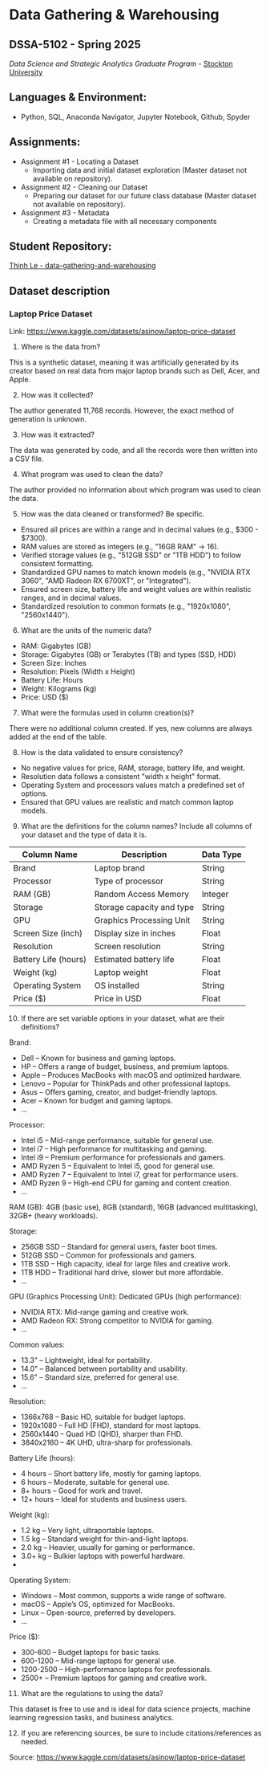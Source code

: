 # Data Gathering & Warehousing 
## DSSA-5102 - Spring 2025
_Data Science and Strategic Analytics Graduate Program_ - [Stockton University](https://www.stockton.edu/)

## Languages & Environment:
- Python, SQL, Anaconda Navigator, Jupyter Notebook, Github, Spyder

## Assignments:
- Assignment #1 - Locating a Dataset
    - Importing data and initial dataset exploration (Master dataset not available on repository). 
- Assignment #2 - Cleaning our Dataset
    - Preparing our dataset for our future class database (Master dataset not available on repository).
- Assignment #3 - Metadata
    - Creating a metadata file with all necessary components

## Student Repository:

[Thinh Le - data-gathering-and-warehousing](https://github.com/letatthinh/data-gathering-and-warehousing)

## Dataset description

### Laptop Price Dataset

Link: https://www.kaggle.com/datasets/asinow/laptop-price-dataset

1. Where is the data from?

This is a synthetic dataset, meaning it was artificially generated by its creator based on real data from major laptop brands such as Dell, Acer, and Apple.

2. How was it collected?

The author generated 11,768 records. However, the exact method of generation is unknown.

3.  How was it extracted?

The data was generated by code, and all the records were then written into a CSV file.

4. What program was used to clean the data?

The author provided no information about which program was used to clean the data.

5. How was the data cleaned or transformed? Be specific.

- Ensured all prices are within a range and in decimal values (e.g., $300 - $7300).
- RAM values are stored as integers (e.g., "16GB RAM" → 16).
- Verified storage values (e.g., "512GB SSD" or "1TB HDD") to follow consistent formatting.
- Standardized GPU names to match known models (e.g., "NVIDIA RTX 3060", "AMD Radeon RX 6700XT", or "Integrated").
- Ensured screen size, battery life and weight values are within realistic ranges, and in decimal values.
- Standardized resolution to common formats (e.g., "1920x1080", "2560x1440").

6. What are the units of the numeric data?

- RAM: Gigabytes (GB)
- Storage: Gigabytes (GB) or Terabytes (TB) and types (SSD, HDD)
- Screen Size: Inches
- Resolution: Pixels (Width x Height)
- Battery Life: Hours
- Weight: Kilograms (kg)
- Price: USD ($)

7. What were the formulas used in column creation(s)?

There were no additional column created. If yes, new columns are always added at the end of the table.

8. How is the data validated to ensure consistency?

- No negative values for price, RAM, storage, battery life, and weight.
- Resolution data follows a consistent "width x height" format.
- Operating System and processors values match a predefined set of options.
- Ensured that GPU values are realistic and match common laptop models.

9. What are the definitions for the column names? Include all columns of your dataset and the type of data it is.

| Column Name          | Description               | Data Type |
|----------------------|---------------------------|-----------|
| Brand                | Laptop brand              | String    |
| Processor            | Type of processor         | String    |
| RAM (GB)             | Random Access Memory      | Integer   |
| Storage              | Storage capacity and type | String    |
| GPU                  | Graphics Processing Unit  | String    |
| Screen Size (inch)   | Display size in inches    | Float     |
| Resolution           | Screen resolution         | String    |
| Battery Life (hours) | Estimated battery life    | Float     |
| Weight (kg)          | Laptop weight             | Float     |
| Operating System     | OS installed              | String    |
| Price ($)            | Price in USD              | Float     |

10. If there are set variable options in your dataset, what are their definitions?

Brand:
- Dell – Known for business and gaming laptops.
- HP – Offers a range of budget, business, and premium laptops.
- Apple – Produces MacBooks with macOS and optimized hardware.
- Lenovo – Popular for ThinkPads and other professional laptops.
- Asus – Offers gaming, creator, and budget-friendly laptops.
- Acer – Known for budget and gaming laptops.
- ...

Processor:
- Intel i5 – Mid-range performance, suitable for general use.
- Intel i7 – High performance for multitasking and gaming.
- Intel i9 – Premium performance for professionals and gamers.
- AMD Ryzen 5 – Equivalent to Intel i5, good for general use.
- AMD Ryzen 7 – Equivalent to Intel i7, great for performance users.
- AMD Ryzen 9 – High-end CPU for gaming and content creation.
- ...

RAM (GB): 4GB (basic use), 8GB (standard), 16GB (advanced multitasking), 32GB+ (heavy workloads).

Storage:
- 256GB SSD – Standard for general users, faster boot times.
- 512GB SSD – Common for professionals and gamers.
- 1TB SSD – High capacity, ideal for large files and creative work.
- 1TB HDD – Traditional hard drive, slower but more affordable.
- ...

GPU (Graphics Processing Unit):
Dedicated GPUs (high performance):
- NVIDIA RTX: Mid-range gaming and creative work.
- AMD Radeon RX: Strong competitor to NVIDIA for gaming.
- ...

Common values:
- 13.3" – Lightweight, ideal for portability.
- 14.0" – Balanced between portability and usability.
- 15.6" – Standard size, preferred for general use.
- ...

Resolution:
- 1366x768 – Basic HD, suitable for budget laptops.
- 1920x1080 – Full HD (FHD), standard for most laptops.
- 2560x1440 – Quad HD (QHD), sharper than FHD.
- 3840x2160 – 4K UHD, ultra-sharp for professionals.

Battery Life (hours):
- 4 hours – Short battery life, mostly for gaming laptops.
- 6 hours – Moderate, suitable for general use.
- 8+ hours – Good for work and travel.
- 12+ hours – Ideal for students and business users.

Weight (kg):
- 1.2 kg – Very light, ultraportable laptops.
- 1.5 kg – Standard weight for thin-and-light laptops.
- 2.0 kg – Heavier, usually for gaming or performance.
- 3.0+ kg – Bulkier laptops with powerful hardware.
- 
Operating System:
- Windows – Most common, supports a wide range of software.
- macOS – Apple’s OS, optimized for MacBooks.
- Linux – Open-source, preferred by developers.
- ...

Price ($): 
- 300-600 – Budget laptops for basic tasks.
- 600-1200 – Mid-range laptops for general use.
- 1200-2500 – High-performance laptops for professionals.
- 2500+ – Premium laptops for gaming and creative work.

11. What are the regulations to using the data?

This dataset is free to use and is ideal for data science projects, machine learning regression tasks, and business analytics.

12. If you are referencing sources, be sure to include citations/references as needed.

Source: https://www.kaggle.com/datasets/asinow/laptop-price-dataset